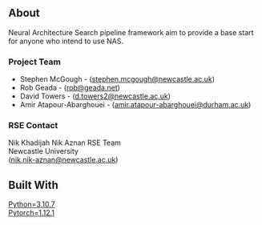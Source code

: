 ## About

Neural Architecture Search pipeline framework aim to provide a base start for anyone who intend to use NAS. 

### Project Team
* Stephen McGough - ([stephen.mcgough@newcastle.ac.uk](mailto:stephen.mcgough@newcastle.ac.uk))
* Rob Geada - ([rob@geada.net](mailto:rob@geada.net))
* David Towers - ([d.towers2@newcastle.ac.uk](mailto:d.towers2@newcastle.ac.uk))
* Amir Atapour-Abarghouei - ([amir.atapour-abarghouei@durham.ac.uk](mailto:amir.atapour-abarghouei@durham.ac.uk))


### RSE Contact
Nik Khadijah Nik Aznan
RSE Team  
Newcastle University  
([nik.nik-aznan@newcastle.ac.uk](mailto:nik.nik-aznan@newcastle.ac.uk))  

## Built With

[Python=3.10.7](https://something.com)  
[Pytorch=1.12.1](https://pytorch.org)  
